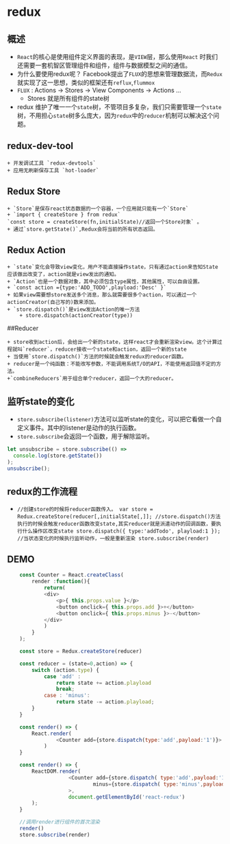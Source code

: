 # redux
## 概述

+ `React`的核心是使用组件定义界面的表现，是`VIEW`层，那么使用`React`	时我们还需要一套机智区管理组件和组件，组件与数据模型之间的通信。
+ 为什么要使用redux呢？ Facebook提出了`FLUX`的思想来管理数据流，而`Redux`就实现了这一思想，类似的框架还有`reflux`,`flummox`
+ `FLUX` : Actions -> Stores -> View Components -> Actions ...
	+ Stores 就是所有组件的state树
+ redux 维护了唯一一个`state`树，不管项目多复杂，我们只需要管理一个`state`树，不用担心`state`树多么庞大，因为`redux`中的`reducer`机制可以解决这个问题。

## redux-dev-tool
>	
	+ 开发调试工具 `redux-devtools`
	+ 应用无刷新保存工具 `hot-loader` 
 
## Redux Store
> 
	+ `Store`是保存react状态数据的一个容器，一个应用就只能有一个`Store`
	+ `import { createStore } from redux`
	`const store = createStore(fn,initialState)//返回一个Store对象` 。
	+ 通过`store.getState()`,Redux会将当前的所有状态返回。

## Redux Action
> 
	+ `state`变化会导致view变化，用户不能直接操作state，只有通过action来告知State应该做出改变了，action就是view发出的通知。
	+ `Action`也是一个数据对象，其中必须包含type属性，其他属性，可以自由设置。
	+ `const action ={type:'ADD_TODO',playload:'Desc' }`
	+ 如果view需要想store发送多个消息，那么就需要很多个action，可以通过一个actionCreator(自己写的)数来添加。
	+ `store.dispatch()`是view发出Action的唯一方法
		+ store.dispatch(actionCreator(type))

##Reducer
> 
	+ store收到action后，会给出一个新的state，这样react才会重新渲染view。这个计算过程就叫`reducer`，reducer接收一个state和action，返回一个新的state
	+ 当使用`store.dispatch()`方法的时候就会触发redux的reducer函数。
	+ reducer是一个纯函数：不能改写参数，不能调用系统T/O的API，不能使用返回值不定的方法。
	+`combineReducers`用于组合单个reducer，返回一个大的reducer。

## 监听state的变化
> 
+ `store.subscribe(listener)`方法可以监听state的变化，可以把它看做一个自定义事件。其中的listener是动作的执行函数。
+ `store.subscribe`会返回一个函数，用于解除监听。
```javascript
let unsubscribe = store.subscribe(() =>
  console.log(store.getState())
);
unsubscribe();
```

## redux的工作流程
> 
+ `//创建store的时候将reducer函数传入。
	var store = Redux.createStore(reducer[,initialState[,]];
	//store.dispatch()方法执行的时候会触发reducer函数改变state,其实reducer就是派遣动作的回调函数，要执行什么操作区改变state
	store.dispatch({
		type:'addTodo',
		playload:1
	});
	//当状态变化的时候执行监听动作，一般是重新渲染
	store.subscribe(render)`

## DEMO
```javascript
	const Counter = React.createClass(
		render :function(){
			return(
			<div>
				<p>{ this.props.value }</p>
				<button onclick={ this.props.add }>+</button>
				<button onclick={ this.props.minus }>-</button>
			</div>
			)	
		}
	);

	const store = Redux.createStore(reducer)

	const reducer = (state=0,action) => {
		switch (action.type) {
			case 'add' : 
				return state += action.playload
				break;
			case : 'minus':
				return state -= action.playload;
		}
	}

	const render() => {
		React.render(
				<Counter add={store.dispatch(type:'add',payload:'1')}>
			)
	}

	const render() => {
		ReactDOM.render(
					<Counter add={store.dispatch( type:'add',payload:'1' )}
							minus={store.dispatch( type:'minus',payload:'1' )}
					>,
					document.getElementById('react-redux')
		);
	}

	//调用render进行组件的首次渲染
	render()
	store.subscribe(render)



```


